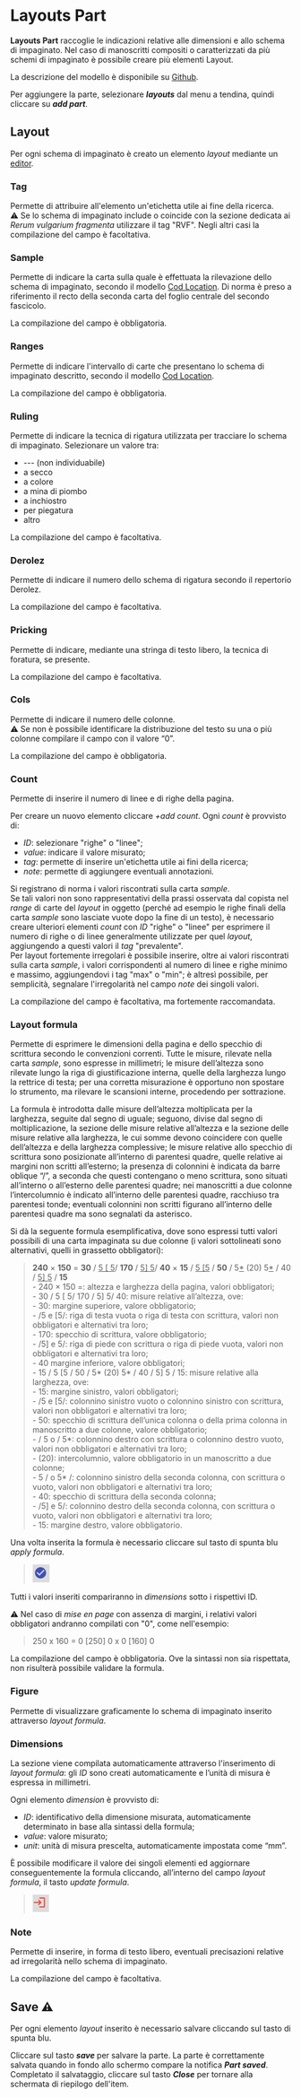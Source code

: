 # Layouts Part

**Layouts Part** raccoglie le indicazioni relative alle dimensioni e allo schema di impaginato. Nel caso di manoscritti compositi o caratterizzati da più schemi di impaginato è possibile creare più elementi Layout.

La descrizione del modello è disponibile su [Github](https://github.com/vedph/cadmus-codicology#codlayoutspart).

Per aggiungere la parte, selezionare **_layouts_** dal menu a tendina, quindi cliccare su **_add part_**.  

## Layout
Per ogni schema di impaginato è creato un elemento _layout_ mediante un [editor](Editor_Brick.md).

### Tag
Permette di attribuire all'elemento un'etichetta utile ai fine della ricerca.  
⚠️ Se lo schema di impaginato include o coincide con la sezione dedicata ai _Rerum vulgarium fragmenta_ utilizzare il tag "RVF". Negli altri casi la compilazione del campo è facoltativa.

### Sample
Permette di indicare la carta sulla quale è effettuata la rilevazione dello schema di impaginato, secondo il modello [Cod Location](Cod_Location_Brick.md). Di norma è preso a riferimento il recto della seconda carta del foglio centrale del secondo fascicolo.

La compilazione del campo è obbligatoria.

### Ranges
Permette di indicare l'intervallo di carte che presentano lo schema di impaginato descritto, secondo il modello [Cod Location](Cod_Location_Brick.md).

La compilazione del campo è obbligatoria.

### Ruling
Permette di indicare la tecnica di rigatura utilizzata per tracciare lo schema di impaginato. Selezionare un valore tra:
* --- (non individuabile)
* a secco
* a colore
* a mina di piombo
* a inchiostro
* per piegatura
* altro

La compilazione del campo è facoltativa.

### Derolez
Permette di indicare il numero dello schema di rigatura secondo il repertorio Derolez.

La compilazione del campo è facoltativa.

### Pricking
Permette di indicare, mediante una stringa di testo libero, la tecnica di foratura, se presente.

La compilazione del campo è facoltativa.

### Cols
Permette di indicare il numero delle colonne.  
⚠️ Se non è possibile identificare la distribuzione del testo su una o più colonne compilare il campo con il valore “0”.  

La compilazione del campo è obbligatoria.

### Count
Permette di inserire il numero di linee e di righe della pagina. 

Per creare un nuovo elemento cliccare _+add count_. Ogni _count_ è provvisto di: 
* _ID_: selezionare "righe" o "linee";
* _value_: indicare il valore misurato; 
* _tag_: permette di inserire un'etichetta utile ai fini della ricerca;
* _note_: permette di aggiungere eventuali annotazioni.  


Si registrano di norma i valori riscontrati sulla carta _sample_.  
Se tali valori non sono rappresentativi della prassi osservata dal copista nel _range_ di carte del _layout_ in oggetto (perché ad esempio le righe finali della carta _sample_ sono lasciate vuote dopo la fine di un testo), è necessario creare ulteriori elementi _count_ con _ID_ "righe" o "linee" per esprimere il numero di righe o di linee generalmente utilizzate per quel _layout_, aggiungendo a questi valori il _tag_ "prevalente".  
Per layout fortemente irregolari è possibile inserire, oltre ai valori riscontrati sulla carta _sample_, i valori corrispondenti al numero di linee e righe minimo e massimo, aggiungendovi i tag "max" o "min"; è altresì possibile, per semplicità, segnalare l'irregolarità nel campo _note_ dei singoli valori.  

La compilazione del campo è facoltativa, ma fortemente raccomandata.

### Layout formula
Permette di esprimere le dimensioni della pagina e dello specchio di scrittura secondo le convenzioni correnti. Tutte le misure, rilevate nella carta _sample_, sono espresse in millimetri; le misure dell’altezza sono rilevate lungo la riga di giustificazione interna, quelle della larghezza lungo la rettrice di testa; per una corretta misurazione è opportuno non spostare lo strumento, ma rilevare le scansioni interne, procedendo per sottrazione.

La formula è introdotta dalle misure dell’altezza moltiplicata per la larghezza, seguite dal segno di uguale; seguono, divise dal segno di moltiplicazione, la sezione delle misure relative all’altezza e la sezione delle misure relative alla larghezza, le cui somme devono coincidere con quelle dell’altezza e della larghezza complessive; le misure relative allo specchio di scrittura sono posizionate all’interno di parentesi quadre, quelle relative ai margini non scritti all’esterno; la presenza di colonnini è indicata da barre oblique “/”, a seconda che questi contengano o meno scrittura, sono situati all’interno o all’esterno delle parentesi quadre; nei manoscritti a due colonne l’intercolumnio è indicato all’interno delle parentesi quadre, racchiuso tra parentesi tonde; eventuali colonnini non scritti figurano all’interno delle parentesi quadre ma sono segnalati da asterisco.

Si dà la seguente formula esemplificativa, dove sono espressi tutti valori possibili di una carta impaginata su due colonne (i valori sottolineati sono alternativi, quelli in grassetto obbligatori):

> **240** × **150** = **30** / <u>5 [ 5</u>/ **170** / <u>5] 5</u>/ **40** × **15** / <u>5 [5</u> / **50** / 5<u>\*</u> (20) 5<u>\*</u> / 40 / <u>5] 5</u> / **15**  
>     - 240 × 150 =: altezza e larghezza della pagina, valori obbligatori;  
>      - 30 / 5 [ 5/ 170 / 5] 5/ 40: misure relative all’altezza, ove:  
>              - 30: margine superiore, valore obbligatorio;   
>              - /5 e [5/: riga di testa vuota o riga di testa con scrittura, valori non obbligatori e alternativi tra loro;   
>              - 170: specchio di scrittura, valore obbligatorio;   
>              - /5] e 5/: riga di piede con scrittura o riga di piede vuota, valori non obbligatori e alternativi tra loro;   
>              - 40 margine inferiore, valore obbligatori;  
>       - 15 / 5 [5 / 50 / 5* (20) 5* / 40 / 5] 5 / 15: misure relative alla larghezza, ove:   
>              - 15: margine sinistro, valori obbligatori;   
>              - /5 e [5/: colonnino sinistro vuoto o colonnino sinistro con scrittura, valori non obbligatori e alternativi tra loro;   
>              - 50: specchio di scrittura dell’unica colonna o della prima colonna in manoscritto a due colonne, valore obbligatorio;   
>              - / 5 o / 5*: colonnino destro con scrittura o colonnino destro vuoto, valori non obbligatori e alternativi tra loro;   
>              - (20): intercolumnio, valore obbligatorio in un manoscritto a due colonne;   
>              - 5 / o 5* /: colonnino sinistro della seconda colonna, con scrittura o vuoto, valori non obbligatori e alternativi tra loro;   
>              - 40: specchio di scrittura della seconda colonna;   
>              - /5] e 5/: colonnino destro della seconda colonna, con scrittura o vuoto, valori non obbligatori e alternativi tra loro;   
>              - 15: margine destro, valore obbligatorio.


Una volta inserita la formula è necessario cliccare sul tasto di spunta blu _apply formula_. 
> ![](https://github.com/petrarchsitinera/linee-guida/blob/1a94390ee30ce0a5b737f4b1fd4dabbf453c4c06/docs/assets/images/layout_applyfor.png?raw=true)   

Tutti i valori inseriti compariranno in _dimensions_ sotto i rispettivi ID.

⚠️ Nel caso di _mise en page_ con assenza di margini, i relativi valori obbligatori andranno compilati con "0", come nell'esempio:
> 250 x 160 = 0 [250] 0 x 0 [160] 0  

La compilazione del campo è obbligatoria. Ove la sintassi non sia rispettata, non risulterà possibile validare la formula.

### Figure
Permette di visualizzare graficamente lo schema di impaginato inserito attraverso _layout formula_.

### Dimensions 
La sezione viene compilata automaticamente attraverso l'inserimento di _layout formula_: gli _ID_ sono creati automaticamente e l’unità di misura è espressa in millimetri. 

Ogni elemento _dimension_ è provvisto di: 
* _ID_: identificativo della dimensione misurata, automaticamente determinato in base alla sintassi della formula; 
* _value_: valore misurato; 
* _unit_: unità di misura prescelta, automaticamente impostata come “mm”. 

È possibile modificare il valore dei singoli elementi ed aggiornare conseguentemente la formula cliccando, all’interno del campo _layout formula_, il tasto _update formula_.  
> ![](https://github.com/petrarchsitinera/linee-guida/blob/1a94390ee30ce0a5b737f4b1fd4dabbf453c4c06/docs/assets/images/layout_updatefor.png?raw=true)


### Note
Permette di inserire, in forma di testo libero, eventuali precisazioni relative ad irregolarità nello schema di impaginato.

La compilazione del campo è facoltativa.

## Save ⚠️ 

Per ogni elemento _layout_ inserito è necessario salvare cliccando sul tasto di spunta blu.

Cliccare sul tasto **_save_** per salvare la parte.
La parte è correttamente salvata quando in fondo allo schermo compare la notifica **_Part saved_**.  
Completato il salvataggio, cliccare sul tasto **_Close_** per tornare alla schermata di riepilogo dell'item.
